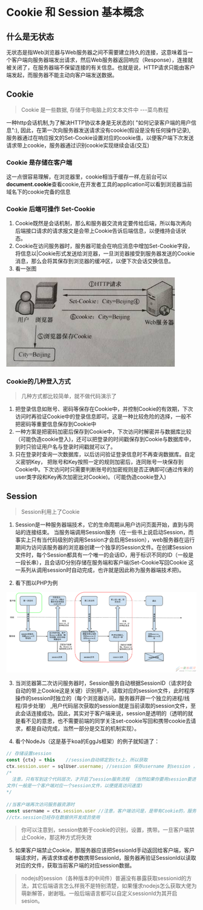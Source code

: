 # Cookie 和 Session 基本概念

## 什么是无状态
无状态是指Web浏览器与Web服务器之间不需要建立持久的连接，这意味着当一个客户端向服务器端发出请求，然后Web服务器返回响应（Response），连接就被关闭了，在服务器端不保留连接的有关信息。也就是说，HTTP请求只能由客户端发起，而服务器不能主动向客户端发送数据。

## Cookie
> Cookie 是一些数据, 存储于你电脑上的文本文件中 ---菜鸟教程

一种http会话机制,为了解决HTTP协议本身是无状态的( "如何记录客户端的用户信息":), 因此，在第一次向服务器发送请求没有cookie(假设是没有任何操作记录), 服务器通过在响应报文的Set-Cookie设置对应的cookie值，以便客户端下次发送请求带上cookie，服务器通过识别cookie实现继续会话(交互)


### Cookie 是存储在客户端
这一点很容易理解，在浏览器里，cookie相当于缓存一样,在前台可以**document.cookie**查看cookie,在开发者工具的application可以看到浏览器当前域名下的cookie完备的信息

### Cookie 后端可操作 Set-Cookie
1. Cookie既然是会话机制，那么和服务器交流肯定要传给后端，所以每次再向后端接口请求的请求报文是会带上Cookie告诉后端信息，以便维持会话状态。
2. Cookie在访问服务器时，服务器可能会在响应消息中增加Set-Cookie字段，将信息以|Cookie形式发送给浏览器，一旦浏览器接受到服务器发送的Cookie消息，那么会将其保存到浏览器的缓冲区，以便下次会话交换信息。
3. 看一张图   
<img src="./IMAGES/cookie.png">

### Cookie的几种登入方式
> 几种方式都比较简单，就不做代码演示了
1. 把登录信息如账号、密码等保存在Cookie中，并控制Cookie的有效期，下次访问时再验证Cookie中的登录信息即可。这是一种比较危险的选择，一般不把密码等重要信息保存到Cookie中
2. 一种方案是把密码加密后保存到Cookie中，下次访问时解密并与数据库比较（可能伪造cookie登入)，还可以把登录的时间戳保存到Cookie与数据库中，到时只验证用户名与登录时间戳就可以了。
3. 只在登录时查询一次数据库，以后访问验证登录信息时不再查询数据库。自定义密钥Key，
把账号和Key按照一定的规则加密后，连同账号一块保存到Cookie中。下次访问时只需要判断账号的加密规则是否正确即可(通过传来的user类字段和Key再次加密比对Cookie)。（可能伪造cookie登入)

## Session
> Session利用上了Cookie   

1. Session是一种服务器端技术，它的生命周期从用户访问页面开始，直到与网站的连接结束。
当服务端调用Session服务（在一些书上说启动Session，而事实上只有当代码级别的调用Session才会启用Session），web服务器在运行期间为访问该服务器的浏览器创建一个独享的Session文件。在创建Session文件时，每个Session都具有一个唯一的会话ID，用于标识不同的ID（一般是一段长串），且会话ID分别存储在服务端和客户端(Set-Cookie写回Cookie 这一系列从调用session时自动完成，也许就是因此称为服务器端技术把)。

2. 看下图以PHP为例
<img src="./IMAGES/session.png">

3. 当浏览器第二次访问服务器时，Session服务自动根据SessionID（请求时会自动的带上Cookie这是关键）识别用户，读取对应的session文件，此时程序操作的session时独立的（每个浏览器访问，服务器开辟一个独立的进程/线程/异步处理）
,用户代码层次获取的session就是当前读取的session文件，至此会话连接成功。因此，其实对于客户端来说，session是透明的（透明的就是看不见的意思，也不需要前端的同学关注set-cookie写回和携带cookie去请求，都是自动完成，当然一部分是交互的机制实现）。    

4. 看个NodeJs（这是基于koa的EggJs框架）的例子就知道了：
```javascript
// 存储设置session
const {ctx} = this    //session自动绑定到ctx上，所以获取
ctx.session.user = sqlUser.username; //session 保存username 到session ，
/*
  注意，只有写到这个代码层次，才开启了session服务流程 （当然如果你要用session要进行一些配置），服务器已经生成sessionId，保存记录username，最后写入
文件(一般是一个客户端对应一个session文件，以便提高访问速度)
*/

//当客户端再次访问服务器资源时
const username = ctx.session.user //注意，客户端访问是，是带有Cookie的，服务器自动处理识别"EGG_KEY"（这是这个框架存储客户端cookie的sessionId的键）并访问对应的sission文件，至此
//ctx.session已经存在数据供开发成员使用
```

> 你可以注意到，session依赖于cookie的识别，设置，携带。一旦客户端禁止Cookie，那这种方式将失效

5. 如果客户端禁止Cookie，那服务器应该把SessionId手动返回给客户端，客户端请求时，再请求体或者参数携带SessionId，服务器再验证SessionId以读取对应的文件，获取当前客户端的对应session数据。

> nodejs的session（各种版本的中间件）普遍没有暴露获取sessionid的方法，其它后端语言怎么样我不是特别清楚，如果懂求nodejs怎么获取大佬为萌新解答，谢谢哦。一般后端语言都可以自定义sessionId为其开启sesion。